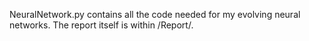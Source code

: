 NeuralNetwork.py contains all the code needed for my evolving neural networks. The report itself is within /Report/.
